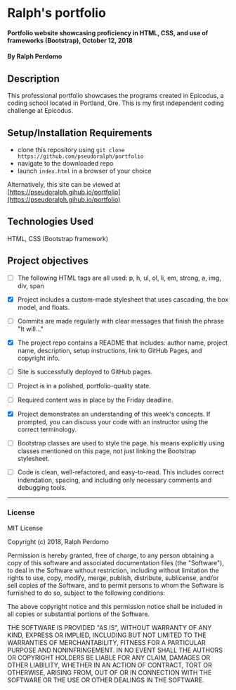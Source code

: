 # Ralph's portfolio

#### Portfolio website showcasing proficiency in HTML, CSS, and use of frameworks (Bootstrap), October 12, 2018

#### By Ralph Perdomo

## Description

This professional portfolio showcases the programs created in Epicodus, a coding school located in Portland, Ore. This is my first independent coding challenge at Epicodus.

## Setup/Installation Requirements

* clone this repository using `git clone https://github.com/pseudoralph/portfolio`
* navigate to the downloaded repo
* launch `index.html` in a browser of your choice

Alternatively, this site can be viewed at [https://pseudoralph.gihub.io/portfolio](https://pseudoralph.gihub.io/portfolio)

## Technologies Used

HTML, CSS (Bootstrap framework)

## Project objectives

- [ ] The following HTML tags are all used: p, h, ul, ol, li, em, strong, a, img, div, span

- [x] Project includes a custom-made stylesheet that uses cascading, the box model, and floats.

- [ ] Commits are made regularly with clear messages that finish the phrase "It will…"

- [x] The project repo contains a README that includes: author name, project name, description, setup instructions, link to GitHub Pages, and copyright info.

- [ ] Site is successfully deployed to GitHub pages.

- [ ] Project is in a polished, portfolio-quality state.

- [ ] Required content was in place by the Friday deadline.

- [x] Project demonstrates an understanding of this week's concepts. If prompted, you can discuss your code with an instructor using the correct terminology.

- [ ] Bootstrap classes are used to style the page. his means explicitly using classes mentioned on this page, not just linking the Bootstrap stylesheet.

- [ ] Code is clean, well-refactored, and easy-to-read. This includes correct indendation, spacing, and including only necessary comments and debugging tools.

---

### License

MIT License

Copyright (c) 2018, Ralph Perdomo

Permission is hereby granted, free of charge, to any person obtaining a copy
of this software and associated documentation files (the "Software"), to deal
in the Software without restriction, including without limitation the rights
to use, copy, modify, merge, publish, distribute, sublicense, and/or sell
copies of the Software, and to permit persons to whom the Software is
furnished to do so, subject to the following conditions:

The above copyright notice and this permission notice shall be included in all
copies or substantial portions of the Software.

THE SOFTWARE IS PROVIDED "AS IS", WITHOUT WARRANTY OF ANY KIND, EXPRESS OR
IMPLIED, INCLUDING BUT NOT LIMITED TO THE WARRANTIES OF MERCHANTABILITY,
FITNESS FOR A PARTICULAR PURPOSE AND NONINFRINGEMENT. IN NO EVENT SHALL THE
AUTHORS OR COPYRIGHT HOLDERS BE LIABLE FOR ANY CLAIM, DAMAGES OR OTHER
LIABILITY, WHETHER IN AN ACTION OF CONTRACT, TORT OR OTHERWISE, ARISING FROM,
OUT OF OR IN CONNECTION WITH THE SOFTWARE OR THE USE OR OTHER DEALINGS IN THE
SOFTWARE.
